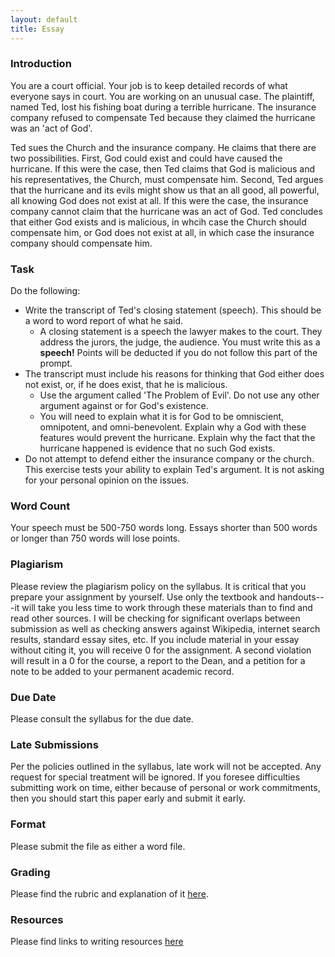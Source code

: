 ```yaml
---
layout: default
title: Essay 
---
```




### Introduction

You are a court official. Your job is to keep detailed records of what everyone says in court. You are working on an unusual case. The plaintiff, named Ted, lost his fishing boat during a terrible hurricane. The insurance company refused to compensate Ted because they claimed the hurricane was an 'act of God'.

Ted sues the Church and the insurance company. He claims that there are two possibilities. First, God could exist and could have caused the hurricane. If this were the case, then Ted claims that God is malicious and his representatives, the Church, must compensate him. Second, Ted argues that the hurricane and its evils might show us that an all good, all powerful, all knowing God does not exist at all. If this were the case, the insurance company cannot claim that the hurricane was an act of God. Ted concludes that either God exists and is malicious, in whcih case the Church should compensate him, or God does not exist at all, in which case the insurance company should compensate him. 

### Task

Do the following: 

+ Write the transcript of Ted's closing statement (speech). This should be a word to word report of what he said. 
	+ A closing statement is a speech the lawyer makes to the court. They address the jurors, the judge, the audience. You must write this as a **speech!** Points will be deducted if you do not follow this part of the prompt. 
+ The transcript must include his reasons for thinking that God either does not exist, or, if he does exist, that he is malicious. 
	+ Use the argument called 'The Problem of Evil'. Do not use any other argument against or for God's existence. 
	+ You will need to explain what it is for God to be omniscient, omnipotent, and omni-benevolent. Explain why a God with these features would prevent the hurricane. Explain why the fact that the hurricane happened is evidence that no such God exists. 
+ Do not attempt to defend either the insurance company or the church. This exercise tests your ability to explain Ted's argument. It is not asking for your personal opinion on the issues.     

### Word Count

Your speech must be 500-750 words long. Essays shorter than 500 words or longer than 750 words will lose points.


### Plagiarism

Please review the plagiarism policy on the syllabus. It is critical that you prepare your assignment by yourself. Use only the textbook and handouts---it will take you less time to work through these materials than to find and read other sources. I will be checking for significant overlaps between submission as well as checking answers against Wikipedia, internet search results, standard essay sites, etc. If you include material in your essay without citing it, you will receive 0 for the assignment. A second violation will result in a 0 for the course, a report to the Dean, and a petition for a note to be added to your permanent academic record. 

### Due Date
Please consult the syllabus for the due date.

### Late Submissions

Per the policies outlined in the syllabus, late work will not be accepted. Any request for special treatment will be ignored. If you foresee difficulties submitting work on time, either because of personal or work commitments, then you should start this paper early and submit it early. 

### Format
Please submit the file as either a word file.

### Grading
Please find the rubric and explanation of it [here](/Teaching/Grading/).

### Resources
Please find links to writing resources [here](/Teaching/Resources/)








